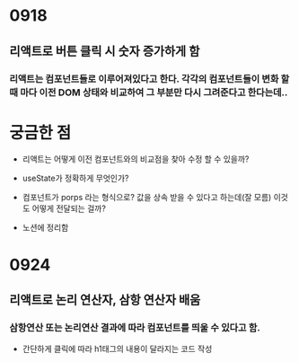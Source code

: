 # 0918
## 리액트로 버튼 클릭 시 숫자 증가하게 함

### 리액트는 컴포넌트들로 이루어져있다고 한다. 각각의 컴포넌트들이 변화 할 때 마다 이전 DOM 상태와 비교하여 그 부분만 다시 그려준다고 한다는데..

# 궁금한 점
- 리액트는 어떻게 이전 컴포넌트와의 비교점을 찾아 수정 할 수 있을까?
- useState가 정확하게 무엇인가?
- 컴포넌트가 porps 라는 형식으로? 값을 상속 받을 수 있다고 하는데(잘 모름) 이것도 어떻게 전달되는 걸까?

- 노션에 정리함

# 0924
## 리액트로 논리 연산자, 삼항 연산자 배움

### 삼항연산 또는 논리연산 결과에 따라 컴포넌트를 띄울 수 있다고 함.
- 간단하게 클릭에 따라 h1태그의 내용이 달라지는 코드 작성